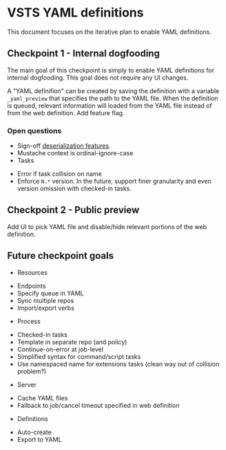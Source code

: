 # VSTS YAML definitions

This document focuses on the iterative plan to enable YAML definitions.

## Checkpoint 1 - Internal dogfooding

The main goal of this checkpoint is simply to enable YAML definitions for internal dogfooding. This goal does not require any UI changes.

A "YAML definifion" can be created by saving the definition with a variable `_yaml_preview` that specifies the path to the YAML file. When the definition is queued, relevant information will loaded from the YAML file instead of from the web definition. Add feature flag.

### Open questions

* Sign-off [deserialization features](yamldeserialization.md).
* Mustache context is ordinal-ignore-case
* Tasks
 - Error if task collision on name
 - Enforce `N.*` version. In the future, support finer granularity and even version omission with checked-in tasks.

## Checkpoint 2 - Public preview

Add UI to pick YAML file and disable/hide relevant portions of the web definition.

## Future checkpoint goals

* Resources
 - Endpoints
 - Specify queue in YAML
 - Sync multiple repos
 - Import/export verbs
* Process
 - Checked-in tasks
 - Template in separate repo (and policy)
 - Continue-on-error at job-level
 - Simplified syntax for command/script tasks
 - Use namespaced name for extensions tasks (clean way out of collision problem?)
* Server
 - Cache YAML files
 - Fallback to job/cancel timeout specified in web definition
* Definitions
 - Auto-create
 - Export to YAML